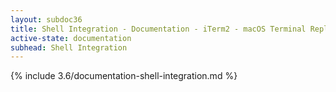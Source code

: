 ```yaml
---
layout: subdoc36
title: Shell Integration - Documentation - iTerm2 - macOS Terminal Replacement
active-state: documentation
subhead: Shell Integration
---
```

{% include 3.6/documentation-shell-integration.md %}



